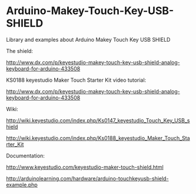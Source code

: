 # Arduino-Makey-Touch-Key-USB-SHIELD
Library and examples about Arduino Makey Touch Key USB SHIELD

The shield:

http://www.dx.com/p/keyestudio-makey-touch-key-usb-shield-analog-keyboard-for-arduino-433508

KS0188 keyestudio Maker Touch Starter Kit video tutorial:

http://www.dx.com/p/keyestudio-makey-touch-key-usb-shield-analog-keyboard-for-arduino-433508


Wiki:

http://wiki.keyestudio.com/index.php/Ks0147_keyestudio_Touch_Key_USB_shield

http://wiki.keyestudio.com/index.php/Ks0188_keyestudio_Maker_Touch_Starter_Kit

Documentation:

http://www.keyestudio.com/keyestudio-maker-touch-shield.html

http://arduinolearning.com/hardware/arduino-touchkeyusb-shield-example.php

